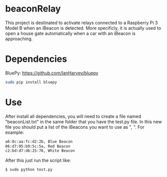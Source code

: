 # beaconRelay
This project is destinated to activate relays connected to a Raspberry Pi 3 Model B when an iBeacon is detected. More specificly, it is actually used to open a house gate automatically when a car with an iBeacon is approaching.

# Dependencies
BluePy: https://github.com/IanHarvey/bluepy
```sh
sudo pip install bluepy
```

# Use
After install all dependencies, you will need to create a file named "beaconList.txt" in the same folder that you have the test.py file. In this new file you should put a list of the iBeacons you want to use as "<MAC ADDRESS>, <NAME OF BEACON>". For example:

```sh
a6:8c:aa:fc:d2:2b, Blue Beacon
06:d7:95:b9:5c:5a, Red Beacon
c2:bd:d7:d6:25:76, White Beacon
```

After this just run the script like:

```sh
$ sudo python test.py
```

